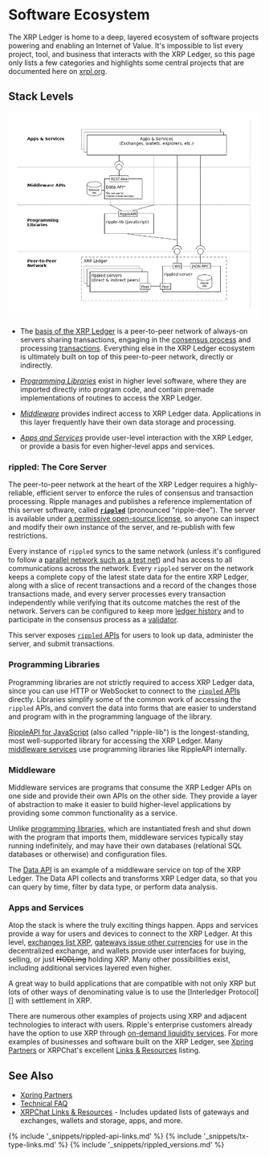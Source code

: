 # Software Ecosystem

The XRP Ledger is home to a deep, layered ecosystem of software projects powering and enabling an Internet of Value. It's impossible to list every project, tool, and business that interacts with the XRP Ledger, so this page only lists a few categories and highlights some central projects that are documented here on [xrpl.org](https://xrpl.org).

## Stack Levels

[![Ecosystem diagram with the four layers: XRP Ledger peer-to-peer network on the bottom, Programming Libraries above that, Middleware next, and Apps and Services at the top](img/ecosystem.png)](img/ecosystem.png)

- The [basis of the XRP Ledger](#rippled-the-core-server) is a peer-to-peer network of always-on servers sharing transactions, engaging in the [consensus process](consensus.html) and processing [transactions](transaction-basics.html). Everything else in the XRP Ledger ecosystem is ultimately built on top of this peer-to-peer network, directly or indirectly.

- [_Programming Libraries_](#programming-libraries) exist in higher level software, where they are imported directly into program code, and contain premade implementations of routines to access the XRP Ledger.

- [_Middleware_](#middleware) provides indirect access to XRP Ledger data. Applications in this layer frequently have their own data storage and processing.

- [_Apps and Services_](#apps-and-services) provide user-level interaction with the XRP Ledger, or provide a basis for even higher-level apps and services.


### rippled: The Core Server

The peer-to-peer network at the heart of the XRP Ledger requires a highly-reliable, efficient server to enforce the rules of consensus and transaction processing. Ripple manages and publishes a reference implementation of this server software, called [**`rippled`**](the-rippled-server.html) (pronounced "ripple-dee"). The server is available under [a permissive open-source license](https://github.com/ripple/rippled/blob/develop/LICENSE), so anyone can inspect and modify their own instance of the server, and re-publish with few restrictions.

Every instance of `rippled` syncs to the same network (unless it's configured to follow a [parallel network such as a test net](parallel-networks.html)) and has access to all communications across the network. Every `rippled` server on the network keeps a complete copy of the latest state data for the entire XRP Ledger, along with a slice of recent transactions and a record of the changes those transactions made, and every server processes every transaction independently while verifying that its outcome matches the rest of the network. Servers can be configured to keep more [ledger history](ledger-history.html) and to participate in the consensus process as a [validator](rippled-server-modes.html#reasons-to-run-a-validator).

This server exposes [`rippled` APIs](rippled-api.html) for users to look up data, administer the server, and submit transactions.

### Programming Libraries

Programming libraries are not strictly required to access XRP Ledger data, since you can use HTTP or WebSocket to connect to the [`rippled` APIs](rippled-api.html) directly. Libraries simplify some of the common work of accessing the `rippled` APIs, and convert the data into forms that are easier to understand and program with in the programming language of the library.

[RippleAPI for JavaScript](get-started-with-rippleapi-for-javascript.html) (also called "ripple-lib") is the longest-standing, most well-supported library for accessing the XRP Ledger. Many [middleware services](#middleware) use programming libraries like RippleAPI internally.

### Middleware

Middleware services are programs that consume the XRP Ledger APIs on one side and provide their own APIs on the other side. They provide a layer of abstraction to make it easier to build higher-level applications by providing some common functionality as a service.

Unlike [programming libraries](#programming-libraries), which are instantiated fresh and shut down with the program that imports them, middleware services typically stay running indefinitely, and may have their own databases (relational SQL databases or otherwise) and configuration files.

The [Data API](data-api.html) is an example of a middleware service on top of the XRP Ledger. The Data API collects and transforms XRP Ledger data, so that you can query by time, filter by data type, or perform data analysis.

<!--{# TODO: Add XRP-API here when it has more documentation #}-->


### Apps and Services

Atop the stack is where the truly exciting things happen. Apps and services provide a way for users and devices to connect to the XRP Ledger. At this level, [exchanges list XRP](list-xrp-in-your-exchange.html), [gateways issue other currencies](become-an-xrp-ledger-gateway.html) for use in the decentralized exchange, and wallets provide user interfaces for buying, selling, or just <s>HODLing</s> holding XRP. Many other possibilities exist, including additional services layered even higher.

A great way to build applications that are compatible with not only XRP but lots of other ways of denominating value is to use the [Interledger Protocol][] with settlement in XRP.

There are numerous other examples of projects using XRP and adjacent technologies to interact with users. Ripple's enterprise customers already have the option to use XRP through [on-demand liquidity services](https://www.ripple.com/ripplenet/on-demand-liquidity/). For more examples of businesses and software built on the XRP Ledger, see [Xpring Partners](https://xpring.io/#partners) or XRPChat's excellent [Links & Resources](https://www.xrpchat.com/links/) listing.


## See Also

- [Xpring Partners](https://xpring.io/#partners)
- [Technical FAQ](technical-faq.html)
- [XRPChat Links & Resources](https://www.xrpchat.com/links/) - Includes updated lists of gateways and exchanges, wallets and storage, apps, and more.

<!--{# common link defs #}-->
{% include '_snippets/rippled-api-links.md' %}
{% include '_snippets/tx-type-links.md' %}
{% include '_snippets/rippled_versions.md' %}
